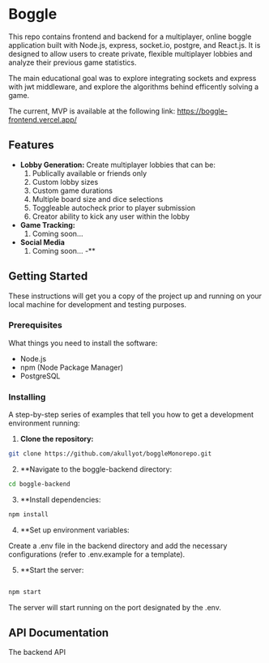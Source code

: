 # Boggle

This repo contains frontend and backend for a multiplayer, online boggle application built with Node.js, express, socket.io, postgre, and React.js. It is designed to allow users to create private, flexible multiplayer lobbies and analyze their previous game statistics.

The main educational goal was to explore integrating sockets and express with jwt middleware, and explore the algorithms behind efficently solving a game. 

The current, MVP is available at the following link: https://boggle-frontend.vercel.app/
 

## Features

- **Lobby Generation:**  Create multiplayer lobbies that can be:
    1. Publically available or friends only
    2. Custom lobby sizes
    3. Custom game durations
    4. Multiple board size and dice selections
    5. Toggleable autocheck prior to player submission
    6. Creator ability to kick any user within the lobby
- **Game Tracking:**
    1. Coming soon...
- **Social Media**
    1. Coming soon...
-**

## Getting Started

These instructions will get you a copy of the project up and running on your local machine for development and testing purposes.

### Prerequisites

What things you need to install the software:

- Node.js
- npm (Node Package Manager)
- PostgreSQL

### Installing

A step-by-step series of examples that tell you how to get a development environment running:

1. **Clone the repository:**
  
  ```bash
  git clone https://github.com/akullyot/boggleMonorepo.git
  ```

2. **Navigate to the boggle-backend directory:

  ```bash
  cd boggle-backend
  ```
3. **Install dependencies:

  ```bash
  npm install
  ```
4. **Set up environment variables:

Create a .env file in the backend directory and add the necessary configurations (refer to .env.example for a template).

5. **Start the server:

  ```bash

  npm start
  ```

The server will start running on the port designated by the .env.


## API Documentation

The backend API 







